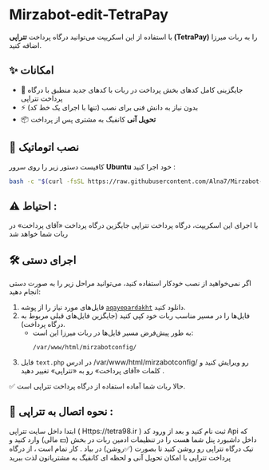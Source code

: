 # Mirzabot-edit-TetraPay

با استفاده از این اسکریپت می‌توانید درگاه پرداخت **تتراپی (TetraPay)** را به ربات میرزا اضافه کنید.  

## ✨ امکانات

- 🔄 جایگزینی کامل کدهای بخش پرداخت در ربات با کدهای جدید منطبق با درگاه پرداخت تتراپی  
- ⚡ بدون نیاز به دانش فنی برای نصب (تنها با اجرای یک خط کد)  
- 📦 **تحویل آنی** کانفیگ به مشتری پس از پرداخت  

## 🚀 نصب اتوماتیک

کافیست دستور زیر را روی سرور **Ubuntu** خود اجرا کنید :

```bash
bash -c "$(curl -fsSL https://raw.githubusercontent.com/Alna7/Mirzabot-edit-TetraPay/main/tetra_fix.sh)" -- --src=https://raw.githubusercontent.com/Alna7/Mirzabot-edit-TetraPay/main/files
```

## ⚠️ احتیاط :

 با اجرای این اسکریپت، درگاه پرداخت تتراپی جایگزین درگاه پرداخت «آقای پرداخت» در ربات شما خواهد شد

## 🛠 اجرای دستی

اگر نمی‌خواهید از نصب خودکار استفاده کنید، می‌توانید مراحل زیر را به صورت دستی انجام دهید:

1. فایل‌های مورد نیاز را از پوشه [`aqayepardakht`]([s](https://github.com/Alna7/Mirzabot-edit-TetraPay/tree/main/files/payment/aqayepardakht)) دانلود کنید.  
2. فایل‌ها را در مسیر مناسب ربات خود کپی کنید (جایگزین فایل‌های قبلی مربوط به درگاه پرداخت).  
   - به طور پیش‌فرض مسیر فایل‌ها در ربات میرزا این است:  
     ```
     /var/www/html/mirzabotconfig/
     ```
3.  فایل `text.php` در ادرس /var/www/html/mirzabotconfig/ رو ویرایش کنید و کلمات «آقای پرداخت» رو به «تتراپی» تغییر دهید .


✅ حالا ربات شما آماده استفاده از درگاه پرداخت تتراپی است.  

## 🔗 نحوه اتصال به تتراپی :
ابتدا داخل سایت تتراپی ( Https://tetra98.ir ) ثبت نام کنید و بعد از ورود کد Api که داخل داشبورد پنل شما هست را در تنظیمات ادمین ربات در بخش (💵 مالی) وارد کنید و تیک درگاه تتراپی رو روشن کنید تا بصورت (✅روشن) در بیاد .
کار تمام است ، از درگاه پرداخت تتراپی با امکان تحویل آنی و لحظه ای کانفیگ به مشتریاتون لذت ببرید

